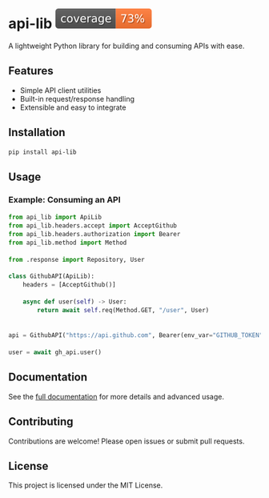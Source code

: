 # api-lib [![cov](https://github.com/jeandemeusy/api-lib/blob/gh-pages/badges/coverage.svg)](https://github.com/jeandemeusy/api-lib/actions)

A lightweight Python library for building and consuming APIs with ease.

## Features

- Simple API client utilities
- Built-in request/response handling
- Extensible and easy to integrate

## Installation

```bash
pip install api-lib
```

## Usage

### Example: Consuming an API

```python
from api_lib import ApiLib
from api_lib.headers.accept import AcceptGithub
from api_lib.headers.authorization import Bearer
from api_lib.method import Method

from .response import Repository, User

class GithubAPI(ApiLib):
    headers = [AcceptGithub()]

    async def user(self) -> User:
        return await self.req(Method.GET, "/user", User)


api = GithubAPI("https://api.github.com", Bearer(env_var="GITHUB_TOKEN"))

user = await gh_api.user()
```

## Documentation

See the [full documentation](docs/) for more details and advanced usage.

## Contributing

Contributions are welcome! Please open issues or submit pull requests.

## License

This project is licensed under the MIT License.
